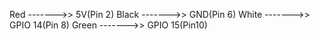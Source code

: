 Red   ------->> 5V(Pin 2)
Black ------->> GND(Pin 6)
White ------->> GPIO 14(Pin 8)
Green ------->> GPIO 15(Pin10)

